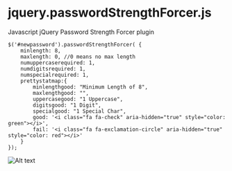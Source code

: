 # jquery.passwordStrengthForcer.js
Javascript jQuery Password Strength Forcer plugin

```
$('#newpassword').passwordStrengthForcer( {
    minlength: 8,
    maxlength: 0, //0 means no max length
    numuppercaserequired: 1,
    numdigitsrequired: 1,
    numspecialrequired: 1,
    prettystatmap:{
        minlengthgood: "Minimum Length of 8",
        maxlengthgood: "",
        uppercasegood: "1 Uppercase",
        digitsgood: "1 Digit",
        specialgood: "1 Special Char",
        good: '<i class="fa fa-check" aria-hidden="true" style="color: green"></i>',
        fail: '<i class="fa fa-exclamation-circle" aria-hidden="true" style="color: red"></i>'
    }
});
```
![Alt text](https://usercontent.irccloud-cdn.com/file/qJ5USDra/passwordStrengthForcer "Example")
